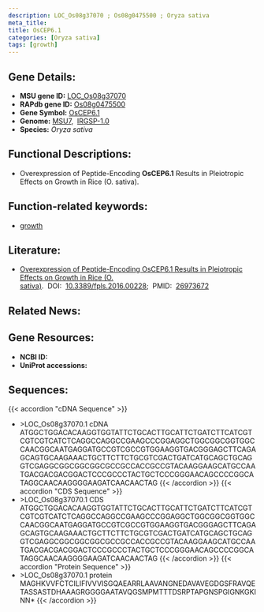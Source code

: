 ```yaml
---
description: LOC_Os08g37070 ; Os08g0475500 ; Oryza sativa
meta_title:
title: OsCEP6.1
categories: [Oryza sativa]
tags: [growth]
---
```


## Gene Details:
- **MSU gene ID:** [LOC_Os08g37070](http://rice.uga.edu/cgi-bin/ORF_infopage.cgi?orf=LOC_Os08g37070)  
- **RAPdb gene ID:** [Os08g0475500](https://rapdb.dna.affrc.go.jp/locus/?name=Os08g0475500)  
- **Gene Symbol:** <u>OsCEP6.1</u>
- **Genome:**  [MSU7](http://rice.uga.edu/),&nbsp;&nbsp;[IRGSP-1.0](https://rapdb.dna.affrc.go.jp/download/irgsp1.html)
- **Species:** *Oryza sativa*

## Functional Descriptions:
   - Overexpression of Peptide-Encoding **OsCEP6.1** Results in Pleiotropic Effects on Growth in Rice (O. sativa).

## Function-related keywords:
   - [growth](/tags/growth/)

## Literature:
   - [Overexpression of Peptide-Encoding OsCEP6.1 Results in Pleiotropic Effects on Growth in Rice (O. sativa)](https://www.doi.org/10.3389/fpls.2016.00228).&nbsp;&nbsp;DOI:&nbsp;&nbsp;[10.3389/fpls.2016.00228](https://www.doi.org/10.3389/fpls.2016.00228);&nbsp;&nbsp;PMID:&nbsp;&nbsp;[26973672](https://pubmed.ncbi.nlm.nih.gov/26973672/)

## Related News:

## Gene Resources:
- **NCBI ID:**  []()
- **UniProt accessions:** [](https://www.uniprot.org/uniprotkb//entry)

## Sequences:
{{< accordion "cDNA Sequence" >}}
- \>LOC_Os08g37070.1 cDNA
ATGGCTGGACACAAGGTGGTATTCTGCACTTGCATTCTGATCTTCATCGTCGTCGTCATCTCAGGCCAGGCCGAAGCCCGGAGGCTGGCGGCGGTGGCCAACGGCAATGAGGATGCCGTCGCCGTGGAAGGTGACGGGAGCTTCAGAGCAGTGCAAGAAACTGCTTCTTCTGCGTCGACTGATCATGCAGCTGCAGGTCGAGGCGGCGGCGGCGCCGCCACCGCCGTACAAGGAAGCATGCCAATGACGACGACGGACTCCCGCCCTACTGCTCCCGGGAACAGCCCCGGCATAGGCAACAAGGGGAAGATCAACAACTAG
{{< /accordion >}}
{{< accordion "CDS Sequence" >}}
- \>LOC_Os08g37070.1 CDS
ATGGCTGGACACAAGGTGGTATTCTGCACTTGCATTCTGATCTTCATCGTCGTCGTCATCTCAGGCCAGGCCGAAGCCCGGAGGCTGGCGGCGGTGGCCAACGGCAATGAGGATGCCGTCGCCGTGGAAGGTGACGGGAGCTTCAGAGCAGTGCAAGAAACTGCTTCTTCTGCGTCGACTGATCATGCAGCTGCAGGTCGAGGCGGCGGCGGCGCCGCCACCGCCGTACAAGGAAGCATGCCAATGACGACGACGGACTCCCGCCCTACTGCTCCCGGGAACAGCCCCGGCATAGGCAACAAGGGGAAGATCAACAACTAG
{{< /accordion >}}
{{< accordion "Protein Sequence" >}}
- \>LOC_Os08g37070.1 protein
MAGHKVVFCTCILIFIVVVISGQAEARRLAAVANGNEDAVAVEGDGSFRAVQETASSASTDHAAAGRGGGGAATAVQGSMPMTTTDSRPTAPGNSPGIGNKGKINN*
{{< /accordion >}}
